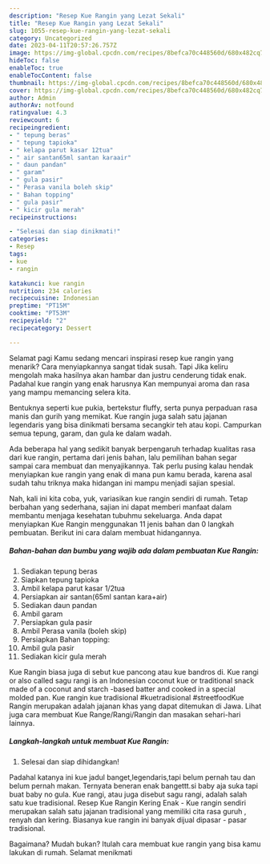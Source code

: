 ```yaml
---
description: "Resep Kue Rangin yang Lezat Sekali"
title: "Resep Kue Rangin yang Lezat Sekali"
slug: 1055-resep-kue-rangin-yang-lezat-sekali
category: Uncategorized
date: 2023-04-11T20:57:26.757Z
image: https://img-global.cpcdn.com/recipes/8befca70c448560d/680x482cq70/kue-rangin-foto-resep-utama.jpg
hideToc: false
enableToc: true
enableTocContent: false
thumbnail: https://img-global.cpcdn.com/recipes/8befca70c448560d/680x482cq70/kue-rangin-foto-resep-utama.jpg
cover: https://img-global.cpcdn.com/recipes/8befca70c448560d/680x482cq70/kue-rangin-foto-resep-utama.jpg
author: Admin
authorAv: notfound
ratingvalue: 4.3
reviewcount: 6
recipeingredient:
- " tepung beras"
- " tepung tapioka"
- " kelapa parut kasar 12tua"
- " air santan65ml santan karaair"
- " daun pandan"
- " garam"
- " gula pasir"
- " Perasa vanila boleh skip"
- " Bahan topping"
- " gula pasir"
- " kicir gula merah"
recipeinstructions:

- "Selesai dan siap dinikmati!"
categories:
- Resep
tags:
- kue
- rangin

katakunci: kue rangin 
nutrition: 234 calories
recipecuisine: Indonesian
preptime: "PT15M"
cooktime: "PT53M"
recipeyield: "2"
recipecategory: Dessert

---
```



Selamat pagi Kamu sedang mencari inspirasi resep kue rangin yang menarik? Cara menyiapkannya sangat tidak susah. Tapi Jika keliru mengolah maka hasilnya akan hambar dan justru cenderung tidak enak. Padahal kue rangin yang enak harusnya Kan mempunyai aroma dan rasa yang mampu memancing selera kita.


Bentuknya seperti kue pukia, bertekstur fluffy, serta punya perpaduan rasa manis dan gurih yang memikat. Kue rangin juga salah satu jajanan legendaris yang bisa dinikmati bersama secangkir teh atau kopi. Campurkan semua tepung, garam, dan gula ke dalam wadah.

Ada beberapa hal yang sedikit banyak berpengaruh terhadap kualitas rasa dari kue rangin, pertama dari jenis bahan, lalu pemilihan bahan segar sampai cara membuat dan menyajikannya. Tak perlu pusing kalau hendak menyiapkan kue rangin yang enak di mana pun kamu berada, karena asal sudah tahu triknya maka hidangan ini mampu menjadi sajian spesial.


Nah, kali ini kita coba, yuk, variasikan kue rangin sendiri di rumah. Tetap berbahan yang sederhana, sajian ini dapat memberi manfaat dalam membantu menjaga kesehatan tubuhmu sekeluarga. Anda dapat menyiapkan Kue Rangin menggunakan 11 jenis bahan dan 0 langkah pembuatan. Berikut ini cara dalam membuat hidangannya.

<!--inarticleads1-->

##### Bahan-bahan dan bumbu yang wajib ada dalam pembuatan Kue Rangin:

1. Sediakan  tepung beras
1. Siapkan  tepung tapioka
1. Ambil  kelapa parut kasar 1/2tua
1. Persiapkan  air santan(65ml santan kara+air)
1. Sediakan  daun pandan
1. Ambil  garam
1. Persiapkan  gula pasir
1. Ambil  Perasa vanila (boleh skip)
1. Persiapkan  Bahan topping:
1. Ambil  gula pasir
1. Sediakan  kicir gula merah


Kue Rangin biasa juga di sebut kue pancong atau kue bandros di. Kue rangi or also called sagu rangi is an Indonesian coconut kue or traditional snack made of a coconut and starch -based batter and cooked in a special molded pan. Kue rangin kue tradisional #kuetradisional #streetfoodKue Rangin merupakan adalah jajanan khas yang dapat ditemukan di Jawa. Lihat juga cara membuat Kue Range/Rangi/Rangin dan masakan sehari-hari lainnya. 

<!--inarticleads2-->

##### Langkah-langkah untuk membuat Kue Rangin:


1. Selesai dan siap dihidangkan!

Padahal katanya ini kue jadul banget,legendaris,tapi belum pernah tau dan belum pernah makan. Ternyata beneran enak bangettt.si baby aja suka tapi buat baby no gula. Kue rangi, atau juga disebut sagu rangi, adalah salah satu kue tradisional. Resep Kue Rangin Kering Enak - Kue rangin sendiri merupakan salah satu jajanan tradisional yang memiliki cita rasa guruh , renyah dan kering. Biasanya kue rangin ini banyak dijual dipasar - pasar tradisional. 

Bagaimana? Mudah bukan? Itulah cara membuat kue rangin yang bisa kamu lakukan di rumah. Selamat menikmati
